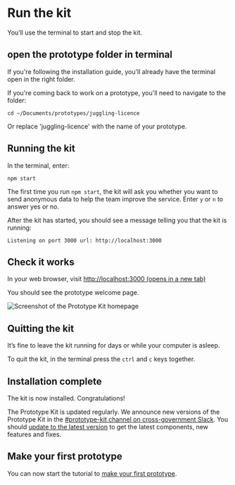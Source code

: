 # Run the kit

You’ll use the terminal to start and stop the kit.

## open the prototype folder in terminal

If you're following the installation guide, you'll already have the terminal open in the right folder.

If you're coming back to work on a prototype, you'll need to navigate to the folder:

```
cd ~/Documents/prototypes/juggling-licence
```

Or replace 'juggling-licence' with the name of your prototype.

## Running the kit

In the terminal, enter:
```
npm start
```

The first time you run `npm start`, the kit will ask you whether you want to send anonymous data to help the team improve the service. Enter `y` or `n` to answer yes or no. 

After the kit has started, you should see a message telling you that the kit is running:
```
Listening on port 3000 url: http://localhost:3000
```

## Check it works

In your web browser, visit <a href="http://localhost:3000" target="_blank">http://localhost:3000 (opens in a new tab)</a>

You should see the prototype welcome page.

![Screenshot of the Prototype Kit homepage](/public/images/docs/prototype-kit-homepage.png)

## Quitting the kit

It’s fine to leave the kit running for days or while your computer is asleep.

To quit the kit, in the terminal press the `ctrl` and `c` keys together.

## Installation complete

The kit is now installed. Congratulations!

The Prototype Kit is updated regularly. We announce new versions of the Prototype Kit in the [#prototype-kit channel on cross-government Slack](https://ukgovernmentdigital.slack.com/messages/prototype-kit/). You should [update to the latest version](/docs/updating-the-kit) to get the latest components, new features and fixes.

## Make your first prototype

You can now start the tutorial to [make your first prototype](/docs/make-first-prototype/start).
